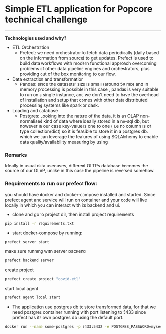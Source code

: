 
# Simple ETL application for Popcore technical challenge  #

- - - - 

**Technologies used and why?**
* ETL Orchestration
  * Prefect: we need orchestrator to fetch data periodically (daily based on the information from source) to get updates.
Prefect is used to build data workflows with modern functional approach overcoming problems 
of other data pipeline engines and orchestrators, plus providing out of the box monitoring to our flow. 
* Data extraction and transformation
  * Pandas: since the datasets' size is small (around 50 mb) and in memory processing is possible in this case , 
  pandas is very suitable to run on a single instance, and we don't need to have the overhead of installation and setup 
  that comes with other data distributed processing systems like spark or dask. 
* Loading and database
  * Postgres: Looking into the nature of the data, it is an OLAP non-normalised kind of data where ideally stored in a no-sql db, but however 
  in our case key-value is one to one ( i.e no column is of type collection/dict) so it is feasible to store it in a postgres db.
  which we can leverage the features of using SQLAlchemy to enable data quality/availability measuring by using


### Remarks

Ideally in usual data usecases, different OLTPs database becomes the source of our OLAP, unlike in this case the pipeline is reversed somehow.
 
### Requirements to run our prefect flow:

 you should have docker and docker-compose installed and started. Since prefect agent and service will run 
on container and your code will live locally in which you can interact with its backend and ui. 


* clone and go to project dir, then install project requirements
```bash
pip install -r requirements.txt
```
* start docker-compose by running: 
```bash
prefect server start
```
make sure running with server backend  
```bash
prefect backend server
```
create project
```bash
prefect create project "covid-etl"
```
start local agent 
```bash
prefect agent local start
```
* The application use postgres db to store transformed data, for that we need postgres container running with port listening to 5433 since prefect has its own postgres db using the default port. 
```bash
docker run --name some-postgres -p 5433:5432 -e POSTGRES_PASSWORD=mysecretpassword -d postgres
```
